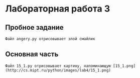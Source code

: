 # Лабораторная работа 3
## Пробное задание
	Файл angery.py отрисовывает злой смайлик
## Основная часть
	Файл 15_1.py отрисовывает картину, напоминающую [15_1.png](http://cs.mipt.ru/python/images/lab4/15_1.png)
	